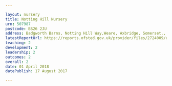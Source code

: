 ```yaml
---

layout: nursery
title: Notting Hill Nursery
urn: 507987
postcode: BS26 2JU
address: Badgworth Barns, Notting Hill Way,Weare, Axbridge, Somerset., BS26 2JU
latestReportUrl: https://reports.ofsted.gov.uk/provider/files/2724009/urn/507987.pdf
teaching: 2
development: 2
leadership: 2
outcomes: 2
overall: 2
date: 01 April 2018 
datePublish: 17 August 2017

---
```

